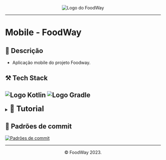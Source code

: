 <div align="center">
  <img src="https://foodway.blob.core.windows.net/public/FoodWayLogo.png" alt="Logo do FoodWay">
</div>

---
# Mobile - FoodWay

## 📝 Descrição
- Aplicação mobile do projeto Foodway.

## ⚒️ Tech Stack
![Logo Kotlin](https://img.shields.io/badge/Kotlin-B125EA?style=for-the-badge&logo=Kotlin&logoColor=white)
![Logo Gradle](https://img.shields.io/badge/Gradle-02303A?style=for-the-badge&logo=Gradle&logoColor=white)
---
<details>
    <summary><b><font size="5px">📗 Tutorial</font></b></summary>
    <ol>
        <h4>Quando for visualizar o projeto seguir os seguintes passos</h4>
        <li>Clonar o Repositório</li>
            <code>git clone https://github.com/Food-Way/Mobile</code>
        <li>Abrir a IDE Android Studio</li>
        <li>File > Open > Selecionar o projeto</li>
        <li>Esperar o Gradle baixar as dependências</li>
        <li>Executar o projeto</li>
        <li type="square"> <h3>Quando for editar o projeto seguir os seguintes passos</h3></li>
        <li type="square"> <h4>Além dos passos de 2 à 6</h4></li>
        <li>Abrir o terminal do git na pasta do projeto</li>
        <li>Ir para a branch dev</li>
        <code>git checkout dev</code>
        <li>Criar uma branch para conter suas alterações com base na branch dev</li>
        <code>git checkout -b feature/nome-da-branch</code>
        <li>Após realizar as alterações, adicionar os arquivos alterados</li>
        <code>git add .</code>
        <li>Commitar as alterações</li>
        <code>git commit -m "Mensagem do commit"</code>
        <li>Enviar as alterações para o repositório remoto</li>
        <code>git push origin feature/nome-da-branch</code>
        <li>Abrir pull request da branch feature para a branch dev</li>
        <li>Abrir pull request para a branch main <b>somente no tempo estipulado para o merge</b></li>
    </ol>

> 💡 Pull requests necessitam da aprovação de 2 membros do time para serem aceitos

</details>

## 📜 Padrões de commit 
[![Padrões de commit](https://img.shields.io/badge/Padrões%20de%20commit-blue)](https://github.com/iuricode/padroes-de-commits)


---
<center>©️ FoodWay 2023.</center>
